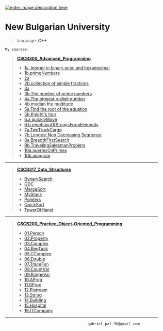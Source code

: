 [![enter image description here](http://isic.bg/public/upload/content/158/200/nbu_logo.jpg)](http://www.nbu.bg/)

**New Bulgarian University**
===================
    
>language:  **C++**

    My courses:

> [**CSCB300_Advanced_Programming**](https://github.com/gabrielpal96/NBU/tree/master/CSCB300_Advanced_Programming)
> 
>  - [1a. integer in binary octal and  hexadecimal](https://github.com/gabrielpal96/NBU/blob/master/CSCB300_Advanced_Programming/1_a_integer_in_binary_octal_and%20_hexadecimal.cpp)
>  - [1b.primeNumbers](https://github.com/gabrielpal96/NBU/blob/master/CSCB300_Advanced_Programming/1_b_primeNumbers.cpp)
>  - [2a](https://github.com/gabrielpal96/NBU/blob/master/CSCB300_Advanced_Programming/2_a.cpp)
>  - [2b.collection of simple fractions](https://github.com/gabrielpal96/NBU/blob/master/CSCB300_Advanced_Programming/2_b_collection_of_simple_fractions.cpp)
>  - [3a ](https://github.com/gabrielpal96/NBU/blob/master/CSCB300_Advanced_Programming/3_a.cpp)
>  - [3b.The number of prime numbers](https://github.com/gabrielpal96/NBU/blob/master/CSCB300_Advanced_Programming/3_b_The_number_of_prime_numbers..cpp)
>  - [4a.The biggest n-digit number](https://github.com/gabrielpal96/NBU/blob/master/CSCB300_Advanced_Programming/4_a_the_biggest_n-digit_number..cpp)
>  - [4b.median the multitude](https://github.com/gabrielpal96/NBU/blob/master/CSCB300_Advanced_Programming/4_b_median_the_multitude..cpp)
>  - [5a.Find the root of the equation](https://github.com/gabrielpal96/NBU/blob/master/CSCB300_Advanced_Programming/5_a_Find_the_root_of_the_equation.cpp)
>  - [5b.Knight's tour](https://github.com/gabrielpal96/NBU/blob/master/CSCB300_Advanced_Programming/5_b_Knight's_tour.cpp)
>  - [6.a quicklyMove](https://github.com/gabrielpal96/NBU/blob/master/CSCB300_Advanced_Programming/6_a_quicklyMove.cpp)
  >  - [6.b repetitionOfStringsFromElements](https://github.com/gabrielpal96/NBU/blob/master/CSCB300_Advanced_Programming/6_b_repetitionOfStringsFromElements.cpp)
>  - [7a.TwoTruckCargo](https://github.com/gabrielpal96/NBU/blob/master/CSCB300_Advanced_Programming/7_a_TwoTruckCargo.cpp)
>  - [7b.Longest Non Decreasing Sequence](https://github.com/gabrielpal96/NBU/blob/master/CSCB300_Advanced_Programming/7_b_LongestNonDecreasingSequence.cpp)
>  - [8a.BreadthFirstSearch](https://github.com/gabrielpal96/NBU/blob/master/CSCB300_Advanced_Programming/8_a_BreadthFirstSearch.cpp)
>  - [9b.TravelingSalesmanProblem](https://github.com/gabrielpal96/NBU/blob/master/CSCB300_Advanced_Programming/9_b_TravelingSalesmanProblem.cpp)
 >  - [10a.queriesOnPrimes](https://github.com/gabrielpal96/NBU/blob/master/CSCB300_Advanced_Programming/10_a_queriesOnPrimes.cpp)
>  - [10b.anagram](https://github.com/gabrielpal96/NBU/blob/master/CSCB300_Advanced_Programming/10_b_anagram.cpp)


---------------------
 
> [**CSCB317_Data_Structures**](https://github.com/gabrielpal96/NBU/tree/master/CSCB317_Data_Structures)
> 
>  - [BynarySearch](https://github.com/gabrielpal96/NBU/blob/master/CSCB317_Data_Structures/BynarySearch.cpp)
>  - [GDC](https://github.com/gabrielpal96/NBU/blob/master/CSCB317_Data_Structures/GDC.cpp)
>  - [MergeSort](https://github.com/gabrielpal96/NBU/blob/master/CSCB317_Data_Structures/MergeSort.cpp)
>  - [MyStack](https://github.com/gabrielpal96/NBU/blob/master/CSCB317_Data_Structures/MyStack.cpp)
>  - [Pointers](https://github.com/gabrielpal96/NBU/blob/master/CSCB317_Data_Structures/Pointers.cpp)
>  - [QuickSort](https://github.com/gabrielpal96/NBU/blob/master/CSCB317_Data_Structures/QuickSort.cpp)
>  -  [TowerOfHanoi](https://github.com/gabrielpal96/NBU/blob/master/CSCB317_Data_Structures/TowerOfHanoi.cpp)


---------------------

> [**CSCB200_Practice_Object-Oriented_Programming**](https://github.com/gabrielpal96/NBU/tree/master/CSCB200_Practice_on_Object-Oriented_Programming)
> 
>  - [01.Person](https://github.com/gabrielpal96/NBU/tree/master/CSCB200_Practice_on_Object-Oriented_Programming/01.Person)
>  - [02.Property](https://github.com/gabrielpal96/NBU/tree/master/CSCB200_Practice_on_Object-Oriented_Programming/02.Property)
>  - [03.Complex](https://github.com/gabrielpal96/NBU/tree/master/CSCB200_Practice_on_Object-Oriented_Programming/03.Complex)
>  - [04.RegTask](https://github.com/gabrielpal96/NBU/tree/master/CSCB200_Practice_on_Object-Oriented_Programming/04.RegTask)
>  - [05.CComplex](https://github.com/gabrielpal96/NBU/tree/master/CSCB200_Practice_on_Object-Oriented_Programming/05.CComplex)
>  - [06.Double](https://github.com/gabrielpal96/NBU/tree/master/CSCB200_Practice_on_Object-Oriented_Programming/06.Double)
>  - [07.TraceFun](https://github.com/gabrielpal96/NBU/tree/master/CSCB200_Practice_on_Object-Oriented_Programming/07.TraceFun)
>  - [08.CountVar](https://github.com/gabrielpal96/NBU/tree/master/CSCB200_Practice_on_Object-Oriented_Programming/08.CountVar)
>  - [09.RangeVar](https://github.com/gabrielpal96/NBU/tree/master/CSCB200_Practice_on_Object-Oriented_Programming/09.RangeVar)
>  - [10.AProg](https://github.com/gabrielpal96/NBU/tree/master/CSCB200_Practice_on_Object-Oriented_Programming/10.AProg)
>  - [11.GProg](https://github.com/gabrielpal96/NBU/tree/master/CSCB200_Practice_on_Object-Oriented_Programming/11.GProg)
>  - [12.Ristream](https://github.com/gabrielpal96/NBU/tree/master/CSCB200_Practice_on_Object-Oriented_Programming/12Ristream)
>  - [13.String](https://github.com/gabrielpal96/NBU/tree/master/CSCB200_Practice_on_Object-Oriented_Programming/13.String)
>  - [14.Building](https://github.com/gabrielpal96/NBU/tree/master/CSCB200_Practice_on_Object-Oriented_Programming/14.Building)
>  - [15.Hospital](https://github.com/gabrielpal96/NBU/tree/master/CSCB200_Practice_on_Object-Oriented_Programming/15.Hospital)
>  - [16.ITCompany](https://github.com/gabrielpal96/NBU/tree/master/CSCB200_Practice_on_Object-Oriented_Programming/16.ITCompany)

-----
                                          gabriel.pal.96@gmail.com


